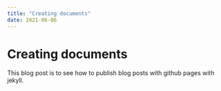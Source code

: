 ```yaml
---
title: "Creating documents"
date: 2021-06-06
---
```



# Creating documents

This blog post is to see how to publish blog posts with github pages with jekyll.
